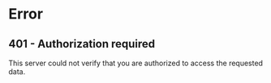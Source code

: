 Error
=====
401 - Authorization required
----------------------------
This server could not verify that you are authorized to access the requested data.
